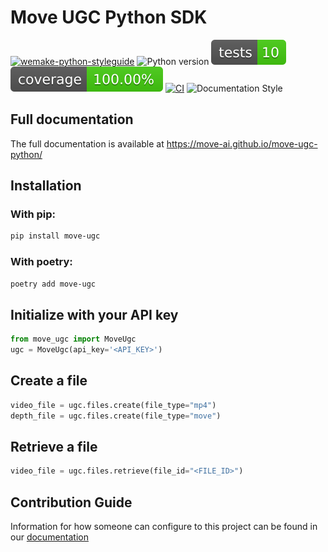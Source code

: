# Move UGC Python SDK

[![wemake-python-styleguide](https://img.shields.io/badge/style-wemake-7F00FF.svg)](https://github.com/wemake-services/wemake-python-styleguide)
![Python version](https://img.shields.io/badge/python-3.8%20%7C%203.9%20%7C%203.10%20%7C%203.11-blue)
![Tests](./badges/tests.svg)
![Coverage](./badges/coverage.svg)
[![CI](https://github.com/move-ai/move-ugc-python/actions/workflows/ci.yml/badge.svg?branch=main&event=workflow_run)](https://github.com/move-ai/move-ugc-python/actions/workflows/ci.yml)
![Documentation Style](https://img.shields.io/badge/docs-mkdocs%20material-blue.svg?style=flat)

## Full documentation

The full documentation is available at https://move-ai.github.io/move-ugc-python/

## Installation

### With pip:

```bash
pip install move-ugc
```
### With poetry:

```bash
poetry add move-ugc
```


## Initialize with your API key

```python
from move_ugc import MoveUgc
ugc = MoveUgc(api_key='<API_KEY>')
```

## Create a file

```python
video_file = ugc.files.create(file_type="mp4")
depth_file = ugc.files.create(file_type="move")
```

## Retrieve a file

```python
video_file = ugc.files.retrieve(file_id="<FILE_ID>")
```

## Contribution Guide

Information for how someone can configure to this project can be found in our [documentation](https://move-ai.github.io/move-ugc-api/contributing)